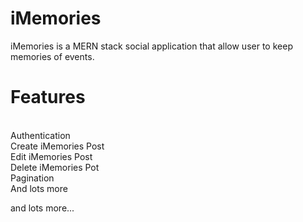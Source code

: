 # iMemories
iMemories is a MERN stack social application that allow user to keep memories of events.

<h1> Features </h1>
</br> Authentication
</br> Create iMemories Post
</br> Edit iMemories Post
</br> Delete iMemories Pot
</br> Pagination 
</br> And lots more


<span> and lots more... </span>
